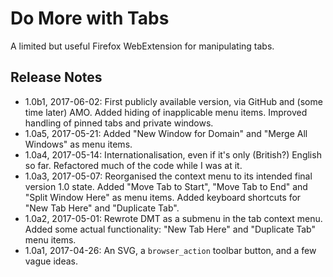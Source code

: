 # Do More with Tabs #

A limited but useful Firefox WebExtension for manipulating tabs.


## Release Notes ##

- 1.0b1, 2017-06-02: First publicly available version, via GitHub and (some time later) AMO. Added hiding of inapplicable menu items. Improved handling of pinned tabs and private windows.
- 1.0a5, 2017-05-21: Added "New Window for Domain" and "Merge All Windows" as menu items.
- 1.0a4, 2017-05-14: Internationalisation, even if it's only (British?) English so far. Refactored much of the code while I was at it.
- 1.0a3, 2017-05-07: Reorganised the context menu to its intended final version 1.0 state. Added "Move Tab to Start", "Move Tab to End" and "Split Window Here" as menu items. Added keyboard shortcuts for "New Tab Here" and "Duplicate Tab".
- 1.0a2, 2017-05-01: Rewrote DMT as a submenu in the tab context menu. Added some actual functionality: "New Tab Here" and "Duplicate Tab" menu items.
- 1.0a1, 2017-04-26: An SVG, a ``browser_action`` toolbar button, and a few vague ideas.
